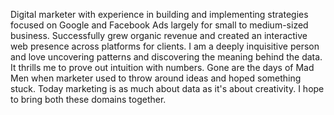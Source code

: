 Digital marketer with experience in building and implementing strategies focused on Google and Facebook Ads largely for small to medium-sized business. Successfully grew organic revenue and created an interactive web presence across platforms for clients.  I am a deeply inquisitive person and love uncovering patterns and discovering the meaning behind the data. It thrills me to prove out intuition with numbers. Gone are the days of Mad Men when marketer used to throw around ideas and hoped something stuck. Today marketing is as much about data as it's about creativity. I hope to bring both these domains together. 
